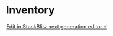 # Inventory

[Edit in StackBlitz next generation editor ⚡️](https://stackblitz.com/~/github.com/Orahix/Inventory)